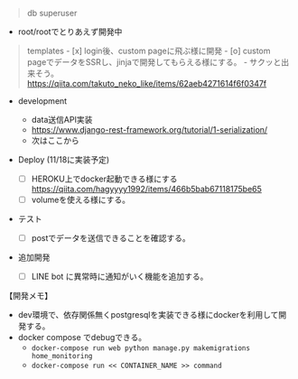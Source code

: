 

> db superuser

- root/rootでとりあえず開発中

> templates
    - [x] login後、custom pageに飛ぶ様に開発
    - [o] custom pageでデータをSSRし、jinjaで開発してもらえる様にする。
        - サクッと出来そう。
        https://qiita.com/takuto_neko_like/items/62aeb4271614f6f0347f

- development
    - data送信API実装
    - https://www.django-rest-framework.org/tutorial/1-serialization/
    - 次はここから

- Deploy (11/18に実装予定)
    - [ ] HEROKU上でdocker起動できる様にする
    https://qiita.com/hagyyyy1992/items/466b5bab67118175be65
    - [ ] volumeを使える様にする。

- テスト
    - [ ] postでデータを送信できることを確認する。

- 追加開発
    - [ ] LINE bot に異常時に通知がいく機能を追加する。

【開発メモ】

- dev環境で、依存関係無くpostgresqlを実装できる様にdockerを利用して開発する。
- docker compose でdebugできる。 
    - `docker-compose run web python manage.py makemigrations home_monitoring`
    - `docker-compose run << CONTAINER_NAME >> command`

